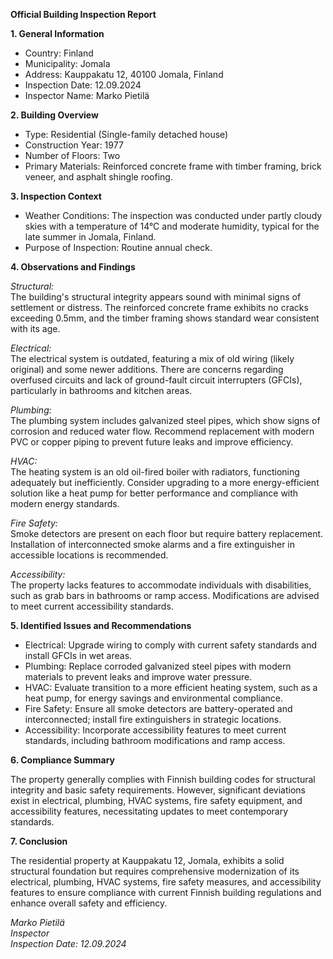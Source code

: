 **Official Building Inspection Report**

**1. General Information**

- Country: Finland  
- Municipality: Jomala  
- Address: Kauppakatu 12, 40100 Jomala, Finland  
- Inspection Date: 12.09.2024  
- Inspector Name: Marko Pietilä

**2. Building Overview**

- Type: Residential (Single-family detached house)  
- Construction Year: 1977  
- Number of Floors: Two  
- Primary Materials: Reinforced concrete frame with timber framing, brick veneer, and asphalt shingle roofing.

**3. Inspection Context**

- Weather Conditions: The inspection was conducted under partly cloudy skies with a temperature of 14°C and moderate humidity, typical for the late summer in Jomala, Finland.  
- Purpose of Inspection: Routine annual check.

**4. Observations and Findings**

*Structural:*  
The building's structural integrity appears sound with minimal signs of settlement or distress. The reinforced concrete frame exhibits no cracks exceeding 0.5mm, and the timber framing shows standard wear consistent with its age.

*Electrical:*  
The electrical system is outdated, featuring a mix of old wiring (likely original) and some newer additions. There are concerns regarding overfused circuits and lack of ground-fault circuit interrupters (GFCIs), particularly in bathrooms and kitchen areas.

*Plumbing:*  
The plumbing system includes galvanized steel pipes, which show signs of corrosion and reduced water flow. Recommend replacement with modern PVC or copper piping to prevent future leaks and improve efficiency.

*HVAC:*  
The heating system is an old oil-fired boiler with radiators, functioning adequately but inefficiently. Consider upgrading to a more energy-efficient solution like a heat pump for better performance and compliance with modern energy standards.

*Fire Safety:*  
Smoke detectors are present on each floor but require battery replacement. Installation of interconnected smoke alarms and a fire extinguisher in accessible locations is recommended.

*Accessibility:*  
The property lacks features to accommodate individuals with disabilities, such as grab bars in bathrooms or ramp access. Modifications are advised to meet current accessibility standards.

**5. Identified Issues and Recommendations**

- Electrical: Upgrade wiring to comply with current safety standards and install GFCIs in wet areas.  
- Plumbing: Replace corroded galvanized steel pipes with modern materials to prevent leaks and improve water pressure.  
- HVAC: Evaluate transition to a more efficient heating system, such as a heat pump, for energy savings and environmental compliance.  
- Fire Safety: Ensure all smoke detectors are battery-operated and interconnected; install fire extinguishers in strategic locations.  
- Accessibility: Incorporate accessibility features to meet current standards, including bathroom modifications and ramp access.

**6. Compliance Summary**

The property generally complies with Finnish building codes for structural integrity and basic safety requirements. However, significant deviations exist in electrical, plumbing, HVAC systems, fire safety equipment, and accessibility features, necessitating updates to meet contemporary standards.

**7. Conclusion**

The residential property at Kauppakatu 12, Jomala, exhibits a solid structural foundation but requires comprehensive modernization of its electrical, plumbing, HVAC systems, fire safety measures, and accessibility features to ensure compliance with current Finnish building regulations and enhance overall safety and efficiency.

_Marko Pietilä_  
_Inspector_  
_Inspection Date: 12.09.2024_